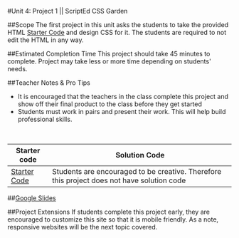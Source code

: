 #Unit 4: Project 1 || ScriptEd CSS Garden


##Scope
The first project in this unit asks the students to take the provided HTML [Starter Code](https://popcode.org/?gist=00dec2d499df0019b76afd804b4772a7) and design CSS for it. The students are required to not edit the HTML in any way. 


##Estimated Completion Time
This project should take 45 minutes to complete. Project may take less or more time depending on students' needs.  

##Teacher Notes & Pro Tips
* It is encouraged that the teachers in the class complete this project and show off their final product to the class before they get started
* Students must work in pairs and present their work. This will help build professional skills.

<br>

| Starter code | Solution Code |
|-------|-------|
|[Starter Code](https://popcode.org/?gist=00dec2d499df0019b76afd804b4772a7) | Students are encouraged to be creative. Therefore this project does not have solution code |

##[Google Slides](https://docs.google.com/presentation/d/1_SDEEjl2-rxSspK5AWUfRXy6Z9TqCpx0ssWkybGPBeE/edit?usp=sharing)

##Project Extensions
If students complete this project early, they are encouraged to customize this site so that it is mobile friendly. As a note, responsive websites will be the next topic covered.




